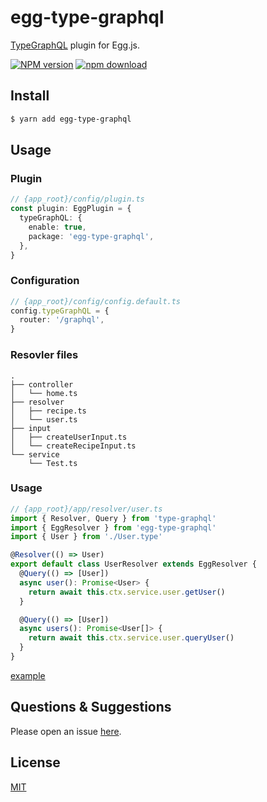 # egg-type-graphql

[TypeGraphQL](https://typegraphql.ml/) plugin for Egg.js.

[![NPM version][npm-image]][npm-url]
[![npm download][download-image]][download-url]

[npm-image]: https://img.shields.io/npm/v/egg-type-graphql.svg?style=flat-square
[npm-url]: https://npmjs.org/package/egg-type-graphql
[download-image]: https://img.shields.io/npm/dm/egg-type-graphql.svg?style=flat-square
[download-url]: https://npmjs.org/package/egg-type-graphql

<!--
Description here.
-->

## Install

```bash
$ yarn add egg-type-graphql
```

## Usage

### Plugin

```ts
// {app_root}/config/plugin.ts
const plugin: EggPlugin = {
  typeGraphQL: {
    enable: true,
    package: 'egg-type-graphql',
  },
}
```

### Configuration

```ts
// {app_root}/config/config.default.ts
config.typeGraphQL = {
  router: '/graphql',
}
```

### Resovler files

```shell
.
├── controller
│   └── home.ts
├── resolver
│   ├── recipe.ts
│   └── user.ts
├── input 
│   ├── createUserInput.ts
│   └── createRecipeInput.ts
└── service
    └── Test.ts
```

### Usage

```ts
// {app_root}/app/resolver/user.ts
import { Resolver, Query } from 'type-graphql'
import { EggResolver } from 'egg-type-graphql'
import { User } from './User.type'

@Resolver(() => User)
export default class UserResolver extends EggResolver {
  @Query(() => [User])
  async user(): Promise<User> {
    return await this.ctx.service.user.getUser()
  }

  @Query(() => [User])
  async users(): Promise<User[]> {
    return await this.ctx.service.user.queryUser()
  }
}
```

[example](https://github.com/forsigner/egg-type-graphql/tree/master/example)

## Questions & Suggestions

Please open an issue [here](https://github.com/forsigner/egg-type-graphql/issues).

## License

[MIT](LICENSE)
